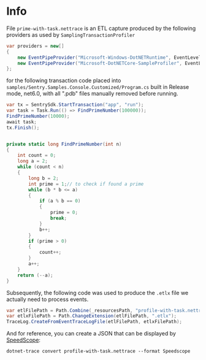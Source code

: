 # Info

File `prime-with-task.nettrace` is an ETL capture produced by the following providers as used by `SamplingTransactionProfiler`

```cs
var providers = new[]
{
    new EventPipeProvider("Microsoft-Windows-DotNETRuntime", EventLevel.Informational, (long)ClrTraceEventParser.Keywords.Default),
    new EventPipeProvider("Microsoft-DotNETCore-SampleProfiler", EventLevel.Informational, (long)ClrTraceEventParser.Keywords.None)
};
```

for the following transaction code placed into `samples/Sentry.Samples.Console.Customized/Program.cs` built in
Release mode, net6.0, with all ".pdb" files manually removed before running.

```cs
var tx = SentrySdk.StartTransaction("app", "run");
var task = Task.Run(() => FindPrimeNumber(100000));
FindPrimeNumber(10000);
await task;
tx.Finish();


private static long FindPrimeNumber(int n)
{
    int count = 0;
    long a = 2;
    while (count < n)
    {
        long b = 2;
        int prime = 1;// to check if found a prime
        while (b * b <= a)
        {
            if (a % b == 0)
            {
                prime = 0;
                break;
            }
            b++;
        }
        if (prime > 0)
        {
            count++;
        }
        a++;
    }
    return (--a);
}
```

Subsequently, the following code was used to produce the `.etlx` file we actually need to process events.

```cs
var etlFilePath = Path.Combine(_resourcesPath, "profile-with-task.nettrace");
var etlxFilePath = Path.ChangeExtension(etlFilePath, ".etlx");
TraceLog.CreateFromEventTraceLogFile(etlFilePath, etlxFilePath);
```

And for reference, you can create a JSON that can be displayed by [SpeedScope](https://speedscope.app):

```shell-script
dotnet-trace convert profile-with-task.nettrace --format Speedscope
```